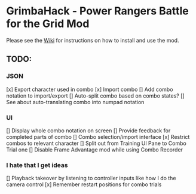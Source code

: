# GrimbaHack - Power Rangers Battle for the Grid Mod

Please see the [Wiki](https://github.com/grimkor/GrimbaHack/wiki) for instructions on how to install and use the mod.

## TODO:
### JSON
[x] Export character used in combo
[x] Import combo
[] Add combo notation to import/export
[] Auto-split combo based on combo states?
[] See about auto-translating combo into numpad notation

### UI
[] Display whole combo notation on screen
[] Provide feedback for completed parts of combo
[] Combo selection/import interface
[x] Restrict combos to relevant character
[] Split out from Training UI Pane to Combo Trial one
[] Disable Frame Advantage mod while using Combo Recorder

### I hate that I get ideas
[] Playback takeover by listening to controller inputs like how I do the camera control
[x] Remember restart positions for combo trials